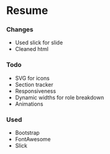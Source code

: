 # Resume

### Changes

* Used slick for slide
* Cleaned html

### Todo
* SVG for icons
* Section tracker
* Responsiveness
* Dynamic widths for role breakdown
* Animations

### Used

* Bootstrap
* FontAwesome
* Slick
